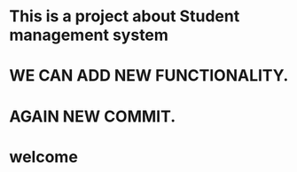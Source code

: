 # This is a project about Student management system 
# WE CAN ADD NEW FUNCTIONALITY.
# AGAIN NEW COMMIT.
# welcome

